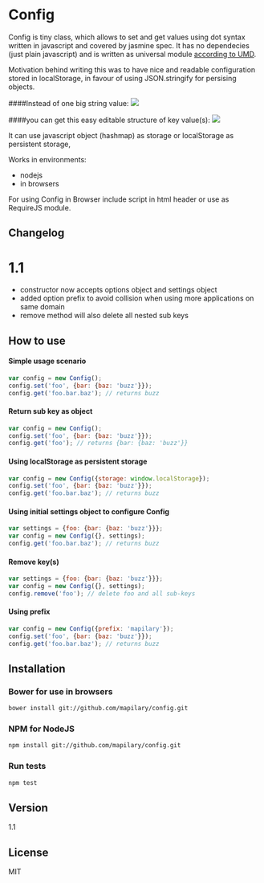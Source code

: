 Config
=========

Config is tiny class, which allows to set and get values using dot syntax written in javascript and covered by jasmine spec. It has no dependecies (just plain javascript) and is written as universal module [according to UMD](https://github.com/umdjs/umd).

Motivation behind writing this was to have nice and readable configuration stored in localStorage, in favour of using JSON.stringify for persising objects.


####Instead of one big string value:
![](https://raw.github.com/mapilary/config/gh-pages/images/localstorage.png)

####you can get this easy editable structure of key value(s):
![](https://raw.github.com/mapilary/config/gh-pages/images/config.png)


It can use javascript object (hashmap) as storage or localStorage as persistent storage,

Works in environments:
  - nodejs
  - in browsers

For using Config in Browser include script in html header or use as RequireJS module.

Changelog
---------

1.1
===
* constructor now accepts options object and settings object
* added option prefix to avoid collision when using more applications on same domain
* remove method will also delete all nested sub keys

How to use
----------

#### Simple usage scenario
```javascript
var config = new Config();
config.set('foo', {bar: {baz: 'buzz'}});
config.get('foo.bar.baz'); // returns buzz
```

#### Return sub key as object
```javascript
var config = new Config();
config.set('foo', {bar: {baz: 'buzz'}});
config.get('foo'); // returns {bar: {baz: 'buzz'}}
```

#### Using localStorage as persistent storage
```javascript
var config = new Config({storage: window.localStorage});
config.set('foo', {bar: {baz: 'buzz'}});
config.get('foo.bar.baz'); // returns buzz
```

#### Using initial settings object to configure Config
```javascript
var settings = {foo: {bar: {baz: 'buzz'}}};
var config = new Config({}, settings);
config.get('foo.bar.baz'); // returns buzz
```

#### Remove key(s)
```javascript
var settings = {foo: {bar: {baz: 'buzz'}}};
var config = new Config({}, settings);
config.remove('foo'); // delete foo and all sub-keys
```

#### Using prefix
```javascript
var config = new Config({prefix: 'mapilary'});
config.set('foo', {bar: {baz: 'buzz'}});
config.get('foo.bar.baz'); // returns buzz
```

Installation
--------------
### Bower for use in browsers
```sh
bower install git://github.com/mapilary/config.git
```
### NPM for NodeJS
```sh
npm install git://github.com/mapilary/config.git
```
### Run tests
```sh
npm test
```

Version
----

1.1

License
----

MIT